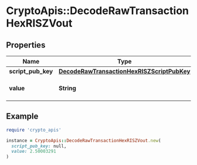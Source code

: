 # CryptoApis::DecodeRawTransactionHexRISZVout

## Properties

| Name | Type | Description | Notes |
| ---- | ---- | ----------- | ----- |
| **script_pub_key** | [**DecodeRawTransactionHexRISZScriptPubKey**](DecodeRawTransactionHexRISZScriptPubKey.md) |  |  |
| **value** | **String** | Defines the specific amount. | [optional] |

## Example

```ruby
require 'crypto_apis'

instance = CryptoApis::DecodeRawTransactionHexRISZVout.new(
  script_pub_key: null,
  value: 2.50003291
)
```

